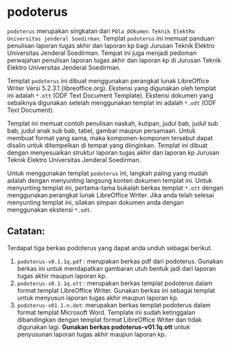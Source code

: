 # podoterus

`podoterus` merupakan singkatan dari `POla DOkumen Teknik ElektRo Universitas jenderal Soedirman`.
Templat `podoterus` ini memuat panduan penulisan laporan tugas akhir dan laporan kp bagi Jurusan Teknik Elektro Universitas Jenderal Soedirman.
Tempat ini juga menjadi pedoman perwajahan penulisan laporan tugas akhir dan laporan kp di Jurusan Teknik Elektro Universitas Jenderal Soedirman.

Templat `podoterus` ini dibuat menggunakan perangkat lunak LibreOffice Writer Versi 5.2.3.1 (libreoffice.org). 
Ekstensi yang digunakan oleh templat ini adalah `*.ott` (ODF Text Document Template). 
Ekstensi dokumen yang sebaiknya digunakan setelah menggunakan templat ini adalah `*.odt` (ODF Text Document).  

Templat ini memuat contoh penulisan naskah, kutipan, judul bab, judul sub bab, judul anak sub bab, tabel, gambar maupun persamaan.
Untuk membuat format yang sama, maka komponen-komponen tersebut dapat disalin untuk ditempelkan di tempat yang diinginkan.
Templat ini dibuat dengan menyesuaikan struktur laporan tugas akhir dan laporan kp Jurusan Teknik Elektro Universitas Jenderal Soedirman.

Untuk menggunakan templat `podoterus` ini, langkah paling yang mudah adalah dengan menyunting langsung konten dokumen templat ini.
Untuk menyunting templat ini, pertama-tama bukalah berkas templat `*.ott` dengan menggunakan perangkat lunak LibreOffice Writer.
Jika anda telah selesai menyunting templat ini, silakan simpan dokumen anda dengan menggunakan ekstensi `*.odt`.


## Catatan:
Terdapat tiga berkas podoterus yang dapat anda unduh sebagai berikut.
1. `podoterus-v0.1.1q.pdf` : merupakan berkas pdf dari podoterus. Gunakan berkas ini untuk mendapatkan gambaran utuh bentuk jadi dari laporan tugas akhir maupun laporan kp.
2. `podoterus-v0.1.1q.ott` : merupakan berkas templat podoterus dalam format templat LibreOffice Writer. Gunakan berkas ini sebagai templat untuk menyusun laporan tugas akhir maupun laporan kp.
3. `podoterus-v01.1.n.dot`: merupakan berkas templat podoterus dalam format templat Microsoft Word. Template ini sudah ketinggalan dibandingkan dengan templat format LibreOffice Writer dan tidak digunakan lagi. **Gunakan berkas podoterus-v01.1q.ott** untuk penyusunan laporan tugas akhir maupun laporan kp.
